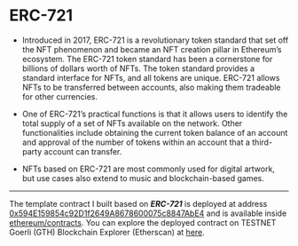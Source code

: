 # ERC-721

- Introduced in 2017, ERC-721 is a revolutionary token standard that set off the NFT phenomenon and became an NFT creation pillar in Ethereum’s ecosystem. The ERC-721 token standard has been a cornerstone for billions of dollars worth of NFTs. The token standard provides a standard interface for NFTs, and all tokens are unique. ERC-721 allows NFTs to be transferred between accounts, also making them tradeable for other currencies.

- One of ERC-721’s practical functions is that it allows users to identify the total supply of a set of NFTs available on the network. Other functionalities include obtaining the current token balance of an account and approval of the number of tokens within an account that a third-party account can transfer.

- NFTs based on ERC-721 are most commonly used for digital artwork, but use cases also extend to music and blockchain-based games.

---

The template contract I built based on ***ERC-721*** is deployed at address [0x594E159854c92D1f2649A8678600075c8847AbE4](https://goerli.etherscan.io/address/0x594E159854c92D1f2649A8678600075c8847AbE4) and is available inside [ethereum/contracts](https://github.com/minhtran241/nft-erc/tree/main/ERC-721/contracts/Web3Builder.sol). You can explore the deployed contract on TESTNET Goerli (GTH) Blockchain Explorer (Etherscan) at [here](https://goerli.etherscan.io/address/0x594E159854c92D1f2649A8678600075c8847AbE4).
